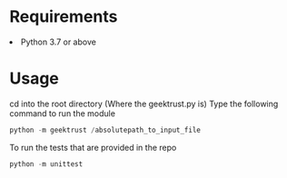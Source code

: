 # Requirements
<li>Python 3.7 or above</li>

# Usage
cd into the root directory (Where the geektrust.py is)
Type the following command to run the module
```python
python -m geektrust /absolutepath_to_input_file
```
To run the tests that are provided in the repo
```python
python -m unittest
```